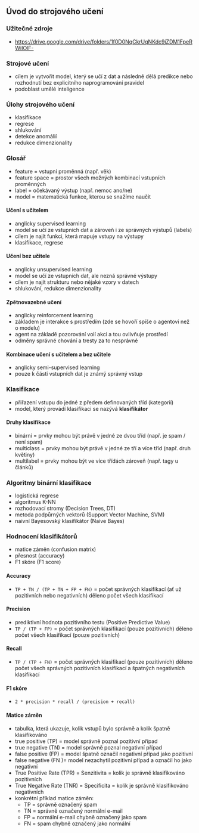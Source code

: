 ## Úvod do strojového učení

### Užitečné zdroje
- https://drive.google.com/drive/folders/1f0D0NqCkrUqNKdc9jZDM1FpeRWiIOlF-

### Strojové učení
- cílem je vytvořit model, který se učí z dat a následně dělá predikce nebo rozhodnutí bez explicitního naprogramování pravidel
- podoblast umělé inteligence

### Úlohy strojového učení
- klasifikace
- regrese
- shlukování
- detekce anomálií
- redukce dimenzionality

### Glosář
- feature = vstupní proměnná (např. věk)
- feature space = prostor všech možných kombinací vstupních proměnných
- label = očekávaný výstup (např. nemoc ano/ne)
- model = matematická funkce, kterou se snažíme naučit

#### Učení s učitelem
- anglicky supervised learning
- model se učí ze vstupních dat a zároveň i ze správných výstupů (labels)
- cílem je najít funkci, která mapuje vstupy na výstupy
- klasifikace, regrese

#### Učení bez učitele
- anglicky unsupervised learning
- model se učí ze vstupních dat, ale nezná správné výstupy
- cílem je najít strukturu nebo nějaké vzory v datech
- shlukování, redukce dimenzionality

#### Zpětnovazebné učení
- anglicky reinforcement learning
- základem je interakce s prostředím (zde se hovoří spíše o agentovi než o modelu)
- agent na základě pozorování volí akci a tou ovlivňuje prostředí
- odměny správné chování a tresty za to nesprávné

#### Kombinace učení s učitelem a bez učitele
- anglicky semi-supervised learning
- pouze k části vstupních dat je známý správný vstup

### Klasifikace
- přiřazení vstupu do jedné z předem definovaných tříd (kategorií)
- model, který provádí klasifikaci se nazývá **klasifikátor**

#### Druhy klasifikace
- binární = prvky mohou být právě v jedné ze dvou tříd (např. je spam / není spam)
- multiclass = prvky mohou být právě v jedné ze tří a více tříd (např. druh květiny)
- multilabel = prvky mohou být ve více třídách zároveň (např. tagy u článků)

### Algoritmy binární klasifikace
- logistická regrese
- algoritmus K-NN
- rozhodovací stromy (Decision Trees, DT)
- metoda podpůrných vektorů (Support Vector Machine, SVM)
- naivní Bayesovský klasifikátor (Naive Bayes)

### Hodnocení klasifikátorů
- matice záměn (confusion matrix)
- přesnost (accuracy)
- F1 skóre (F1 score)

#### Accuracy
- `TP + TN / (TP + TN + FP + FN)` = počet správných klasifikací (ať už pozitivních nebo negativních) děleno počet všech klasifikací

#### Precision
- prediktivní hodnota pozitivního testu (Positive Predictive Value)
- `TP / (TP + FP)` = počet správných klasifikací (pouze pozitivních) děleno počet všech klasifikací (pouze pozitivních)

#### Recall
- `TP / (TP + FN)` = počet správných klasifikací (pouze pozitivních) děleno počet všech správných pozitivních klasifikací a špatných negativních klasifikací

#### F1 skóre
- `2 * precision * recall / (precision + recall)`

#### Matice záměn
- tabulka, která ukazuje, kolik vstupů bylo správně a kolik špatně klasifikováno
- true positive (TP) = model správně poznal pozitivní případ
- true negative (TN) = model správně poznal negativní případ
- false positive (FP) = model špatně označil negativní případ jako pozitivní
- false negative (FN )= model nezachytil pozitivní případ a označil ho jako negativní
- True Positive Rate (TPR) = Senzitivita = kolik je správně klasifikováno pozitivních
- True Negative Rate (TNR) = Specificita = kolik je správně klasifikováno negativních
- konkrétní příklad matice záměn:
  - TP = správně označený spam
  - TN = správně označený normální e-mail
  - FP = normální e-mail chybně označený jako spam
  - FN = spam chybně označený jako normální